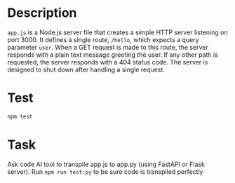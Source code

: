 # Description
`app.js` is a Node.js server file that creates a simple HTTP server listening on port 3000. It defines a single route, `/hello`, which expects a query parameter `user`. When a GET request is made to this route, the server responds with a plain text message greeting the user. If any other path is requested, the server responds with a 404 status code. The server is designed to shut down after handling a single request.

# Test
```bash
npm test
```

# Task
Ask code AI tool to transpile app.js to app.py (using FastAPI or Flask server). Run `npm run test:py` to be sure code is transpiled perfectly


